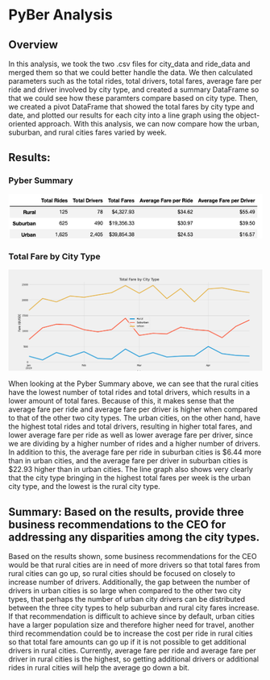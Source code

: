 # PyBer Analysis

## Overview
In this analysis, we took the two .csv files for city_data and ride_data and merged them so that we could better handle the data. We then calculated parameters such as the total rides, total drivers, total fares, average fare per ride and driver involved by city type, and created a summary DataFrame so that we could see how these paramters compare based on city type. Then, we created a pivot DataFrame that showed the total fares by city type and date, and plotted our results for each city into a line graph using the object-oriented approach. With this analysis, we can now compare how the urban, suburban, and rural cities fares varied by week.

## Results:
### Pyber Summary
![pyber_summary.png](/pyber_summary.png)

### Total Fare by City Type
![PyBer_fare_summary.png](analysis/PyBer_fare_summary.png)

When looking at the Pyber Summary above, we can see that the rural cities have the lowest number of total rides and total drivers, which results in a lower amount of total fares. Because of this, it makes sense that the average fare per ride and average fare per driver is higher when compared to that of the other two city types. The urban cities, on the other hand, have the highest total rides and total drivers, resulting in higher total fares, and lower average fare per ride as well as lower average fare per driver, since we are dividing by a higher number of rides and a higher number of drivers. In addition to this, the average fare per ride in suburban cities is $6.44 more than in urban cities, and the average fare per driver in suburban cities is $22.93 higher than in urban cities. The line graph also shows very clearly that the city type bringing in the highest total fares per week is the urban city type, and the lowest is the rural city type.

## Summary: Based on the results, provide three business recommendations to the CEO for addressing any disparities among the city types.
Based on the results shown, some business recommendations for the CEO would be that rural cities are in need of more drivers so that total fares from rural cities can go up, so rural cities should be focused on closely to increase number of drivers. Additionally, the gap between the number of drivers in urban cities is so large when compared to the other two city types, that perhaps the number of urban city drivers can be distributed between the three city types to help suburban and rural city fares increase. If that recommendation is difficult to achieve since by default, urban cities have a larger population size and therefore higher need for travel, another third recommendation could be to increase the cost per ride in rural cities so that total fare amounts can go up if it is not possible to get additional drivers in rural cities. Currently, average fare per ride and average fare per driver in rural cities is the highest, so getting additional drivers or additional rides in rural cities will help the average go down a bit.
